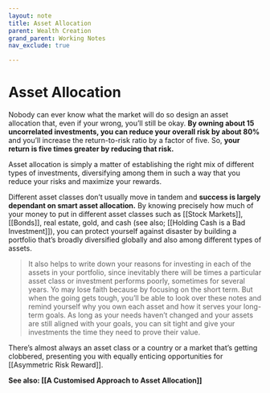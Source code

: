 ```yaml
---
layout: note
title: Asset Allocation
parent: Wealth Creation
grand_parent: Working Notes
nav_exclude: true

---
```

# Asset Allocation
Nobody can ever know what the market will do so design an asset allocation that, even if your wrong, you’ll still be okay. **By owning about 15 uncorrelated investments, you can reduce your overall risk by about 80%** and you’ll increase the return-to-risk ratio by a factor of five. So, **your return is five times greater by reducing that risk.**

Asset allocation is simply a matter of establishing the right mix of different types of investments, diversifying among them in such a way that you reduce your risks and maximize your rewards.

Different asset classes don’t usually move in tandem and **success is largely dependant on smart asset allocation.** By knowing precisely how much of your money to put in different asset classes such as [[Stock Markets]], [[Bonds]], real estate, gold, and cash (see also; [[Holding Cash is a Bad Investment]]), you can protect yourself against disaster by building a portfolio that’s broadly diversified globally and also among different types of assets.

> It also helps to write down your reasons for investing in each of the assets in your portfolio, since inevitably there will be times a particular asset class or investment performs poorly, sometimes for several years. Yo may lose faith because by focusing on the short term. But when the going gets tough, you’ll be able to look over these notes and remind yourself why you own each asset and how it serves your long-term goals. As long as your needs haven’t changed and your assets are still aligned with your goals, you can sit tight and give your investments the time they need to prove their value.

There’s almost always an asset class or a country or a market that’s getting clobbered, presenting you with equally enticing opportunities for [[Asymmetric Risk Reward]].

**See also: [[A Customised Approach to Asset Allocation]]**
